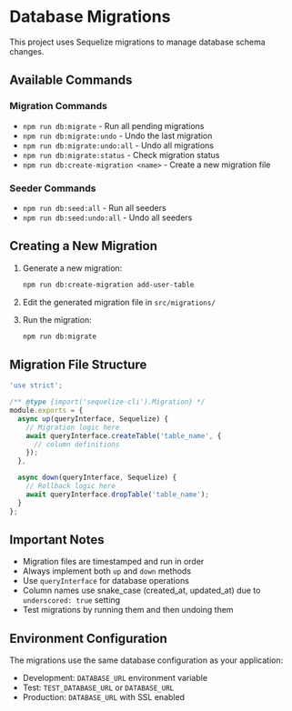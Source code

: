 # Database Migrations

This project uses Sequelize migrations to manage database schema changes.

## Available Commands

### Migration Commands
- `npm run db:migrate` - Run all pending migrations
- `npm run db:migrate:undo` - Undo the last migration
- `npm run db:migrate:undo:all` - Undo all migrations
- `npm run db:migrate:status` - Check migration status
- `npm run db:create-migration <name>` - Create a new migration file

### Seeder Commands
- `npm run db:seed:all` - Run all seeders
- `npm run db:seed:undo:all` - Undo all seeders

## Creating a New Migration

1. Generate a new migration:
   ```bash
   npm run db:create-migration add-user-table
   ```

2. Edit the generated migration file in `src/migrations/`

3. Run the migration:
   ```bash
   npm run db:migrate
   ```

## Migration File Structure

```javascript
'use strict';

/** @type {import('sequelize-cli').Migration} */
module.exports = {
  async up(queryInterface, Sequelize) {
    // Migration logic here
    await queryInterface.createTable('table_name', {
      // column definitions
    });
  },

  async down(queryInterface, Sequelize) {
    // Rollback logic here
    await queryInterface.dropTable('table_name');
  }
};
```

## Important Notes

- Migration files are timestamped and run in order
- Always implement both `up` and `down` methods
- Use `queryInterface` for database operations
- Column names use snake_case (created_at, updated_at) due to `underscored: true` setting
- Test migrations by running them and then undoing them

## Environment Configuration

The migrations use the same database configuration as your application:
- Development: `DATABASE_URL` environment variable
- Test: `TEST_DATABASE_URL` or `DATABASE_URL`
- Production: `DATABASE_URL` with SSL enabled
